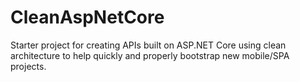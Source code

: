 # CleanAspNetCore
Starter project for creating APIs built on ASP.NET Core using clean architecture to help quickly and properly bootstrap new mobile/SPA projects.
